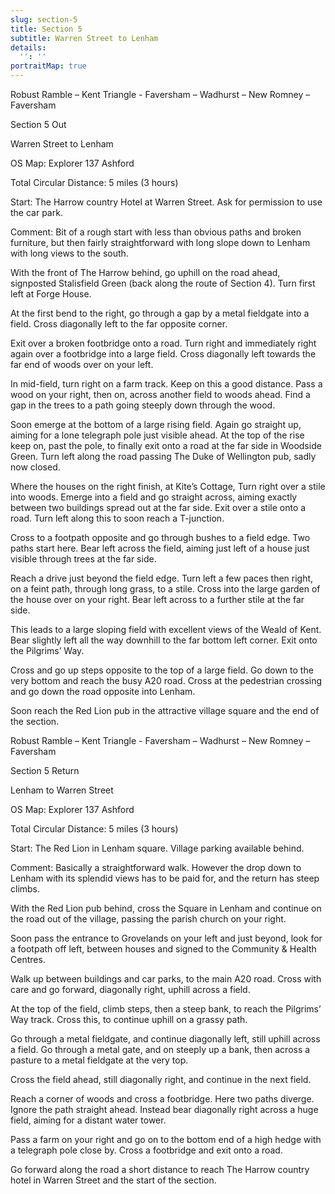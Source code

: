 ```yaml
---
slug: section-5
title: Section 5
subtitle: Warren Street to Lenham
details:
  '': ''
portraitMap: true
---
```

Robust Ramble – Kent Triangle - Faversham – Wadhurst – New Romney – Faversham

Section 5 Out

Warren Street to Lenham

OS Map: Explorer 137 Ashford

Total Circular Distance: 5 miles (3 hours)

Start: The Harrow country Hotel at Warren Street. Ask for permission to use the car park.

Comment: Bit of a rough start with less than obvious paths and broken furniture, but then fairly straightforward with long slope down to Lenham with long views to the south.

With the front of The Harrow behind, go uphill on the road ahead, signposted Stalisfield Green (back along the route of Section 4). Turn first left at Forge House.

At the first bend to the right, go through a gap by a metal fieldgate into a field. Cross diagonally left to the far opposite corner.

Exit over a broken footbridge onto a road. Turn right and immediately right again over a footbridge into a large field. Cross diagonally left towards the far end of woods over on your left.

In mid-field, turn right on a farm track. Keep on this a good distance. Pass a wood on your right, then on, across another field to woods ahead. Find a gap in the trees to a path going steeply down through the wood.

Soon emerge at the bottom of a large rising field. Again go straight up, aiming for a lone telegraph pole just visible ahead. At the top of the rise keep on, past the pole, to finally exit onto a road at the far side in Woodside Green. Turn left along the road passing The Duke of Wellington pub, sadly now closed.

Where the houses on the right finish, at Kite’s Cottage, Turn right over a stile into woods. Emerge into a field and go straight across, aiming exactly between two buildings spread out at the far side. Exit over a stile onto a road. Turn left along this to soon reach a T-junction.

Cross to a footpath opposite and go through bushes to a field edge. Two paths start here. Bear left across the field, aiming just left of a house just visible through trees at the far side.

Reach a drive just beyond the field edge. Turn left a few paces then right, on a feint path, through long grass, to a stile. Cross into the large garden of the house over on your right. Bear left across to a further stile at the far side.

This leads to a large sloping field with excellent views of the Weald of Kent. Bear slightly left all the way downhill to the far bottom left corner. Exit onto the Pilgrims’ Way.

Cross and go up steps opposite to the top of a large field. Go down to the very bottom and reach the busy A20 road. Cross at the pedestrian crossing and go down the road opposite into Lenham.

Soon reach the Red Lion pub in the attractive village square and the end of the section.

Robust Ramble – Kent Triangle - Faversham – Wadhurst – New Romney – Faversham

Section 5 Return

Lenham to Warren Street

OS Map: Explorer 137 Ashford

Total Circular Distance: 5 miles (3 hours)

Start: The Red Lion in Lenham square. Village parking available behind.

Comment: Basically a straightforward walk. However the drop down to Lenham with its splendid views has to be paid for, and the return has steep climbs.

With the Red Lion pub behind, cross the Square in Lenham and continue on the road out of the village, passing the parish church on your right.

Soon pass the entrance to Grovelands on your left and just beyond, look for a footpath off left, between houses and signed to the Community & Health Centres.

Walk up between buildings and car parks, to the main A20 road. Cross with care and go forward, diagonally right, uphill across a field.

At the top of the field, climb steps, then a steep bank, to reach the Pilgrims’ Way track. Cross this, to continue uphill on a grassy path.

Go through a metal fieldgate, and continue diagonally left, still uphill across a field. Go through a metal gate, and on steeply up a bank, then across a pasture to a metal fieldgate at the very top.

Cross the field ahead, still diagonally right, and continue in the next field.

Reach a corner of woods and cross a footbridge. Here two paths diverge. Ignore the path straight ahead. Instead bear diagonally right across a huge field, aiming for a distant water tower.

Pass a farm on your right and go on to the bottom end of a high hedge with a telegraph pole close by. Cross a footbridge and exit onto a road.

Go forward along the road a short distance to reach The Harrow country hotel in Warren Street and the start of the section.
